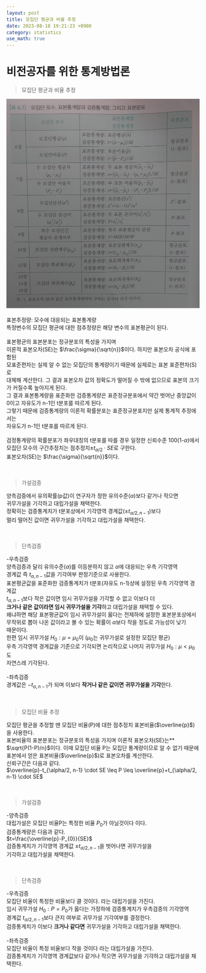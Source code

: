 ```yaml
---
layout: post
title: 모집단 평균과 비율 추정  
date: 2023-08-18 19:21:23 +0900
category: statistics 
use_math: true
---
```

# 비전공자를 위한 통계방법론    
> 모집단 평균과 비율 추정

![그림1](https://github.com/shina1221/shina1221.github.io/blob/main/_posts/%EB%8F%84%EC%84%9C/%EB%B9%84%EC%A0%84%EA%B3%B5%EC%9E%90%EB%A5%BC%20%EC%9C%84%ED%95%9C%20%ED%86%B5%EA%B3%84%EB%B0%A9%EB%B2%95%EB%A1%A0/img/%EB%AA%A8%EC%A7%91%EB%8B%A8%EB%AA%A8%EC%88%98_%ED%91%9C%EB%B3%B8%ED%86%B5%EA%B3%84%EB%9F%89%EA%B3%BC%EA%B2%80%EC%A6%9D%ED%86%B5%EA%B3%84%EB%9F%89_%ED%91%9C%EB%B3%B8%ED%91%BC%ED%8F%AC.jpg)
<br>  
표본추정량: 모수에 대응되는 표본통계량  
특정변수의 모집단 평균에 대한 점추정량은 해당 변수의 표본평균이 된다.
<br>  
표본평균의 표본분포는 정규분포의 특성을 가지며  
이론적 표본오차(SE)는 $\frac{\sigma}{\sqrt{n}}$이다. 하지만 표본오차 공식에 포함된   
모표준편차는 실제 알 수 없는 모집단의 통계량이기 때문에 실제로는 표본 표준편차(S)로  
대체해 계산한다. 그 결과 표본오차 값의 정확도가 떨어질 수 밖에 없으므로 표본의 크기가 커질수록 높아지게 된다.  
그 결과 표본통계량을 표준화한 검증통계량은 표준정규분포에서 약간 벗어난 
중앙값이 0이고 자유도가 n-1인 t분포를 따르게 된다.  
그렇기 때문에 검증통계량의 이론적 확률분포는 표준정규분포지만 실제 통계적 추정에서는  
자유도가 n-1인 t분포를 따르게 된다.
<br>  
검정통계량의 확률분포가 좌우대칭의 t분포를 따를 경우 일정한 신뢰수준 100(1-$\alpha$)에서 모집단 모수의 구간추정치는 점추정치$\pm t_{\alpha/2}\cdot SE$로 구한다.  
표본오차(SE)는 $\frac{\sigma}{\sqrt{n}}$이다.
<br>  
<br>  
> 가설검증  

양측검증에서 유의확률(p값)이 연구자가 정한 유의수준($\alpha$)보다 같거나 작으면  
귀무가설을 기각하고 대립가설을 채택한다.  
정확히는 검증통계치가 t분포상에서 기각영역 경계값($\pm t_{\alpha/2, n-1}$)보다  
멀리 떨어진 값이면 귀무가설을 기각하고 대립가설을 채택한다.
<br>  
<br>  
> 단측검증

-우측검증  
양측검증과 달리 유의수준($\alpha$)를 이등분하지 않고 $\alpha$에 대응되는 우측 기각영역  
경계값 즉 $t_{\alpha, n-1}$값을 기각여부 판정기준으로 사용한다.  
표본평균값을 표준화한 검증통계치가 t분포(자유도 n-1)상에 설정된 우측 기각영역 경계값  
$t_{\alpha,n-1}$보다 작은 값이면 임시 귀무가설을 기각할 수 없고 이보다 더  
**크거나 같은 값이라면 임시 귀무가설을 기각**하고 대립가설을 채택할 수 있다.    
왜냐하면 해당 표본평균값이 임시 귀무가설이 옳다는 전제하에 설정한 표본분포상에서  
무작위로 뽑아 나온 값이라고 볼 수 있는 확률이 $\alpha$보다 작을 정도로 가능성이 낮기  
때문이다.  
한편 임시 귀무가설 $H_{0}:\mu=\mu_{0}$이 ($\mu_{0}$는 귀무가설로 설정한 모집단 평균)  
우측 기각영역 경계값을 기준으로 기각되면 논리적으로 나머지 귀무가설 $H_{0}:\mu<\mu_{0}$도  
자연스레 기각된다.
<br>  
-좌측검증  
경계값은 $-t_{\alpha,n-1}$가 되며 이보다 **작거나 같은 값이면 귀무가설을 기각**한다.
<br>  
<br>  
> 모집단 비율 추정  

모집단 평균을 추정할 땐 모집단 비율(P)에 대한 점추정치 표본비율($\overline{p}$)을 사용한다.  
표본비율의 표본분포는 정규분포의 특성을 가지며 이론적 표본오차(SE)는**  
$\sqrt{P(1-P)/n}$이다. 이때 모집단 비율 P는 모집단 통계량이므로 알 수 없기 때문에  
표본에서 얻은 표본비율($\overline{p}$)로 표본오차를 계산한다.  
신뢰구간은 다음과 같다.  
$\overline{p}-t_{\alpha/2, n-1} \cdot SE \leq P \leq \overline{p}+t_{\alpha/2, n-1} \cdot SE$
<br>  
<br>  
> 가설검증  

-양측검증  
대립가설은 모집단 비율P는 특정한 비율 $P_{0}$가 아닐것이다 이다.  
검증통계량은 다음과 같다.  
$t=\frac{\overline{p}-P_{0}}{SE}$  
검증통계치가 기각영역 경계값 $\pm t_{\alpha/2, n-1}$을 벗어나면 귀무가설을  
기각하고 대립가설을 채택한다.
<br>  
<br>  
> 단측검증  

-우측검증  
모집단 비율이 특정한 비율보다 클 것이다. 라는 대립가설을 가진다.  
임시 귀무가설 $H_{0}:P=P_{0}$가 옳다는 가정하에 검증통계치가 우측검증의 기각영역  
경계값 $t_{\alpha/2, n-1}$보다 큰지 여부로 귀무가설 기각여부를 결정한다.  
검증통계치가 이보다 **크거나 같다면** 귀무가설을 기각하고 대립가설을 채택한다.
<br>  
-좌측검증  
모집단 비율이 특정 비율보다 작을 것이다 라는 대립가설을 가진다.  
검증통계치가 기각영역 경계값보다 같거나 작으면 귀무가설을 기각하고 대립가설을 채택한다.
<br>  

  

